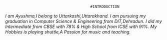                                           #INTRODUCTION
*I am Ayushma,I belong to Uttarkashi,Uttarakhand. I am pursuing my graduation in Computer Science & Engineering from DIT,Dehradun. I  did my Intermediate from CBSE with 78% & High School from ICSE with 91%. My Hobbies is playing shuttle,A Passion for music and teaching.*
